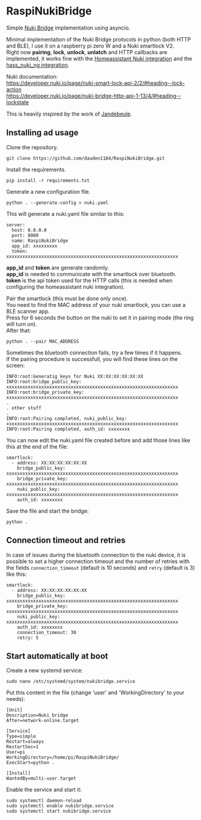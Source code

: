 # RaspiNukiBridge
Simple [Nuki Bridge](https://nuki.io/en/bridge/) implementation using asyncio.

Minimal implementation of the Nuki Bridge protocols in python (both HTTP and BLE), I use it on a raspberry pi zero W and a Nuki smartlock V2.  
Right now **pairing**, **lock**, **unlock**, **unlatch** and HTTP callbacks are implemented, it works fine with the [Homeassistant Nuki integration](https://www.home-assistant.io/integrations/nuki/) and the [hass_nuki_ng integration](https://github.com/kvj/hass_nuki_ng).

Nuki documentation:  
https://developer.nuki.io/page/nuki-smart-lock-api-2/2/#heading--lock-action  
https://developer.nuki.io/page/nuki-bridge-http-api-1-13/4/#heading--lockstate  
  
This is heavily inspired by the work of [Jandebeule](https://github.com/jandebeule/nukiPyBridge).
  
## Installing ad usage
Clone the repository.
```
git clone https://github.com/dauden1184/RaspiNukiBridge.git
```

Install the requirements.
```
pip install -r requirements.txt
```

Generate a new configuration file.
```
python . --generate-config > nuki.yaml
```

This will generate a nuki.yaml file similar to this:
```
server:
  host: 0.0.0.0
  port: 8080
  name: RaspiNukiBridge
  app_id: xxxxxxxxx
  token: xxxxxxxxxxxxxxxxxxxxxxxxxxxxxxxxxxxxxxxxxxxxxxxxxxxxxxxxxxxxxxxx
```
**app_id** and **token** are generate randomly.  
**app_id** is needed to communicate with the smartlock over bluetooth.  
**token** is the api token used for the HTTP calls (this is needed when configuring the homeassistant nuki integration).  
  

Pair the smartlock (this must be done only once).  
You need to find the MAC address of your nuki smartlock, you can use a BLE scanner app.  
Press for 6 seconds the button on the nuki to set it in pairing mode (the ring will turn on).  
After that:
```
python . --pair MAC_ADDRESS
```

Sometimes the bluetooth connection fails, try a few times if it happens.  
If the pairing procedure is successfull, you will find these lines on the screen:
```
INFO:root:Generatig keys for Nuki XX:XX:XX:XX:XX:XX
INFO:root:bridge_public_key: xxxxxxxxxxxxxxxxxxxxxxxxxxxxxxxxxxxxxxxxxxxxxxxxxxxxxxxxxxxxxxxx
INFO:root:bridge_private_key: xxxxxxxxxxxxxxxxxxxxxxxxxxxxxxxxxxxxxxxxxxxxxxxxxxxxxxxxxxxxxxxx
.
. other stuff
.
INFO:root:Pairing completed, nuki_public_key: xxxxxxxxxxxxxxxxxxxxxxxxxxxxxxxxxxxxxxxxxxxxxxxxxxxxxxxxxxxxxxxx
INFO:root:Pairing completed, auth_id: xxxxxxxx
```

You can now edit the nuki.yaml file created before and add those lines like this at the end of the file:
```
smartlock:
  - address: XX:XX:XX:XX:XX:XX
    bridge_public_key: xxxxxxxxxxxxxxxxxxxxxxxxxxxxxxxxxxxxxxxxxxxxxxxxxxxxxxxxxxxxxxxx
    bridge_private_key: xxxxxxxxxxxxxxxxxxxxxxxxxxxxxxxxxxxxxxxxxxxxxxxxxxxxxxxxxxxxxxxx
    nuki_public_key: xxxxxxxxxxxxxxxxxxxxxxxxxxxxxxxxxxxxxxxxxxxxxxxxxxxxxxxxxxxxxxxx
    auth_id: xxxxxxxx
```

Save the file and start the bridge:
```
python .
```

## Connection timeout and retries

In case of issues during the bluetooth connection to the nuki device, it is possible to set a higher connection timeout and the number of retries with the fields `connection_timeout` (default is 10 seconds) and `retry` (default is 3) like this:

```
smartlock:
  - address: XX:XX:XX:XX:XX:XX
    bridge_public_key: xxxxxxxxxxxxxxxxxxxxxxxxxxxxxxxxxxxxxxxxxxxxxxxxxxxxxxxxxxxxxxxx
    bridge_private_key: xxxxxxxxxxxxxxxxxxxxxxxxxxxxxxxxxxxxxxxxxxxxxxxxxxxxxxxxxxxxxxxx
    nuki_public_key: xxxxxxxxxxxxxxxxxxxxxxxxxxxxxxxxxxxxxxxxxxxxxxxxxxxxxxxxxxxxxxxx
    auth_id: xxxxxxxx
    connection_timeout: 30
    retry: 5
```

## Start automatically at boot

Create a new systemd service:

```
sudo nano /etc/systemd/system/nukibridge.service
```

Put this content in the file (change 'user' and 'WorkingDirectory' to your needs):

```
[Unit]
Description=Nuki bridge
After=network-online.target

[Service]
Type=simple
Restart=always
RestartSec=1
User=pi
WorkingDirectory=/home/pi/RaspiNukiBridge/
ExecStart=python .

[Install]
WantedBy=multi-user.target
```

Enable the service and start it:

```
sudo systemctl daemon-reload
sudo systemctl enable nukibridge.service
sudo systemctl start nukibridge.service
```
